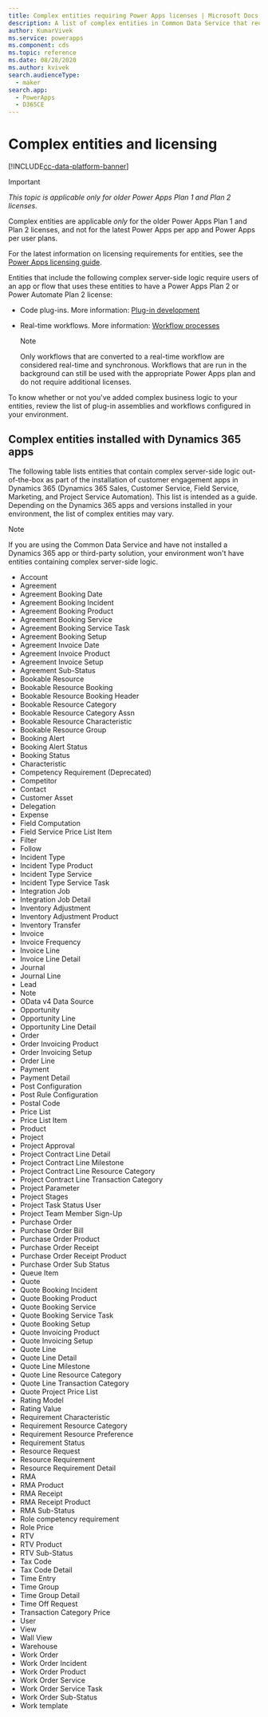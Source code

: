 ```yaml
---
title: Complex entities requiring Power Apps licenses | Microsoft Docs
description: A list of complex entities in Common Data Service that require a Power Apps Plan 2 license.
author: KumarVivek
ms.service: powerapps
ms.component: cds
ms.topic: reference
ms.date: 08/28/2020
ms.author: kvivek
search.audienceType: 
  - maker
search.app: 
  - PowerApps
  - D365CE
---
```


# Complex entities and licensing

[!INCLUDE[cc-data-platform-banner](../../includes/cc-data-platform-banner.md)]

> [!IMPORTANT]
> *This topic is applicable only for older Power Apps Plan 1 and Plan 2 licenses.*
>
> Complex entities are applicable *only* for the older Power Apps Plan 1 and Plan 2 licenses, and not for the latest Power Apps per app and Power Apps per user plans.
> 
> For the latest information on licensing requirements for entities, see the [Power Apps licensing guide](https://go.microsoft.com/fwlink/p/?linkid=2085130).

Entities that include the following complex server-side logic require users of an app or flow that uses these entities to have a Power Apps Plan 2 or Power Automate Plan 2 license:

* Code plug-ins. More information: [Plug-in development](/powerapps/developer/common-data-service/plug-ins)
* Real-time workflows. More information: [Workflow processes](/flow/workflow-processes)

    > [!NOTE]
    >  Only workflows that are converted to a real-time workflow are considered real-time and synchronous. Workflows that are run in the background can still be used with the appropriate Power Apps plan and do not require additional licenses.

To know whether or not you've added complex business logic to your entities, review the list of plug-in assemblies and workflows configured in your environment.

## Complex entities installed with Dynamics 365 apps
The following table lists entities that contain complex server-side logic out-of-the-box as part of the installation of customer engagement apps in Dynamics 365 (Dynamics 365 Sales, Customer Service, Field Service, Marketing, and Project Service Automation). This list is intended as a guide. Depending on the Dynamics 365 apps and versions installed in your environment, the list of complex entities may vary.

> [!NOTE]
>  If you are using the Common Data Service and have not installed a Dynamics 365 app or third-party solution, your environment won't have entities containing complex server-side logic.

* Account
* Agreement
* Agreement Booking Date
* Agreement Booking Incident
* Agreement Booking Product
* Agreement Booking Service
* Agreement Booking Service Task
* Agreement Booking Setup
* Agreement Invoice Date
* Agreement Invoice Product
* Agreement Invoice Setup
* Agreement Sub-Status
* Bookable Resource
* Bookable Resource Booking
* Bookable Resource Booking Header
* Bookable Resource Category
* Bookable Resource Category Assn
* Bookable Resource Characteristic
* Bookable Resource Group
* Booking Alert
* Booking Alert Status
* Booking Status
* Characteristic
* Competency Requirement (Deprecated)
* Competitor
* Contact
* Customer Asset
* Delegation
* Expense
* Field Computation
* Field Service Price List Item
* Filter
* Follow
* Incident Type
* Incident Type Product
* Incident Type Service
* Incident Type Service Task
* Integration Job
* Integration Job Detail
* Inventory Adjustment
* Inventory Adjustment Product
* Inventory Transfer
* Invoice
* Invoice Frequency
* Invoice Line
* Invoice Line Detail
* Journal
* Journal Line
* Lead
* Note
* OData v4 Data Source
* Opportunity
* Opportunity Line
* Opportunity Line Detail
* Order
* Order Invoicing Product
* Order Invoicing Setup
* Order Line
* Payment
* Payment Detail
* Post Configuration
* Post Rule Configuration
* Postal Code
* Price List
* Price List Item
* Product
* Project
* Project Approval
* Project Contract Line Detail
* Project Contract Line Milestone
* Project Contract Line Resource Category
* Project Contract Line Transaction Category
* Project Parameter
* Project Stages
* Project Task Status User
* Project Team Member Sign-Up
* Purchase Order
* Purchase Order Bill
* Purchase Order Product
* Purchase Order Receipt
* Purchase Order Receipt Product
* Purchase Order Sub Status
* Queue Item
* Quote
* Quote Booking Incident
* Quote Booking Product
* Quote Booking Service
* Quote Booking Service Task
* Quote Booking Setup
* Quote Invoicing Product
* Quote Invoicing Setup
* Quote Line
* Quote Line Detail
* Quote Line Milestone
* Quote Line Resource Category
* Quote Line Transaction Category
* Quote Project Price List
* Rating Model
* Rating Value
* Requirement Characteristic
* Requirement Resource Category
* Requirement Resource Preference
* Requirement Status
* Resource Request
* Resource Requirement
* Resource Requirement Detail
* RMA
* RMA Product
* RMA Receipt
* RMA Receipt Product
* RMA Sub-Status
* Role competency requirement
* Role Price
* RTV
* RTV Product
* RTV Sub-Status
* Tax Code
* Tax Code Detail
* Time Entry
* Time Group
* Time Group Detail
* Time Off Request
* Transaction Category Price
* User
* View
* Wall View
* Warehouse
* Work Order
* Work Order Incident
* Work Order Product
* Work Order Service
* Work Order Service Task
* Work Order Sub-Status
* Work template

